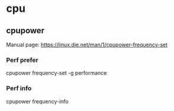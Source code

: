 # cpu
## cpupower
Manual page: https://linux.die.net/man/1/cpupower-frequency-set
### Perf prefer
cpupower frequency-set -g performance
### Perf info
cpupower frequency-info
